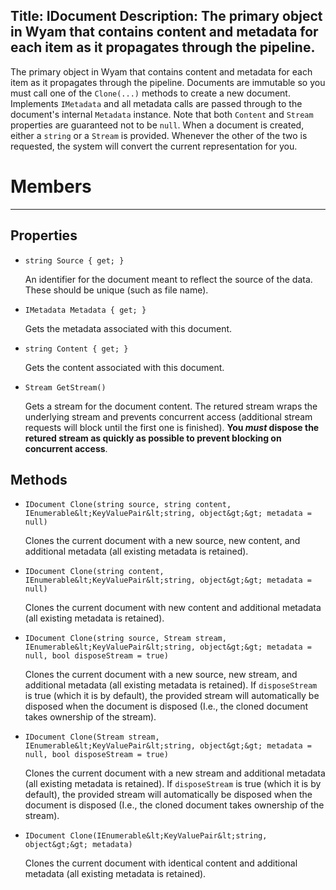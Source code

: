Title: IDocument
Description: The primary object in Wyam that contains content and metadata for each item as it propagates through the pipeline.
---
The primary object in Wyam that contains content and metadata for each item as it propagates through the pipeline. Documents are immutable so you must call one of the `Clone(...)` methods to create a new document. Implements `IMetadata` and all metadata calls are passed through to the document's internal `Metadata` instance. Note that both `Content` and `Stream` properties are guaranteed not to be `null`. When a document is created, either a `string` or a `Stream` is provided. Whenever the other of the two is requested, the system will convert the current representation for you.

# Members
---
## Properties

  - `string Source { get; }`
  
    An identifier for the document meant to reflect the source of the data. These should be unique (such as file name).
  
  - `IMetadata Metadata { get; }`
  
    Gets the metadata associated with this document.
  
  - `string Content { get; }`
  
    Gets the content associated with this document.
    
  - `Stream GetStream()`
  
    Gets a stream for the document content. The retured stream wraps the underlying stream and prevents concurrent access (additional stream requests will block until the first one is finished). **You *must* dispose the retured stream as quickly as possible to prevent blocking on concurrent access**.
  
## Methods
  
  - `IDocument Clone(string source, string content, IEnumerable&lt;KeyValuePair&lt;string, object&gt;&gt; metadata = null)`
  
    Clones the current document with a new source, new content, and additional metadata (all existing metadata is retained).
    
  - `IDocument Clone(string content, IEnumerable&lt;KeyValuePair&lt;string, object&gt;&gt; metadata = null)`
  
    Clones the current document with new content and additional metadata (all existing metadata is retained).
    
  - `IDocument Clone(string source, Stream stream, IEnumerable&lt;KeyValuePair&lt;string, object&gt;&gt; metadata = null, bool disposeStream = true)`
  
    Clones the current document with a new source, new stream, and additional metadata (all existing metadata is retained). If `disposeStream` is true (which it is by default), the provided stream will automatically be disposed when the document is disposed (I.e., the cloned document takes ownership of the stream).
    
  - `IDocument Clone(Stream stream, IEnumerable&lt;KeyValuePair&lt;string, object&gt;&gt; metadata = null, bool disposeStream = true)`
  
    Clones the current document with a new stream and additional metadata (all existing metadata is retained). If `disposeStream` is true (which it is by default), the provided stream will automatically be disposed when the document is disposed (I.e., the cloned document takes ownership of the stream).
  
  - `IDocument Clone(IEnumerable&lt;KeyValuePair&lt;string, object&gt;&gt; metadata)`
  
    Clones the current document with identical content and additional metadata (all existing metadata is retained).
    